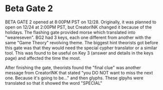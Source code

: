 # Beta Gate 2

BETA GATE 2 opened at 8:00PM PST on 12/28. Originally, it was planned to open on 12/24 at 2:00PM PST, but CreatorINK changed it because of the holidays. The flashing gate provided morse which translated into "weareseven". BG2 had 3 keys, each one different from another with the same "Game Theory" revolving theme. The biggest hint theorists got before this gate was that they would need the special cypher translator or a similar tool. This was found to be useful on Key 3 (answer and details in the keys page) and affected the time the most.

After finishing the gate, theorists found the "final clue" was another message from CreatorINK that stated "you DO NOT want to miss the next one. Because it's going to be..." and then glyphs. These glpyhs were translated so that it showed the word "SPECIAL"
